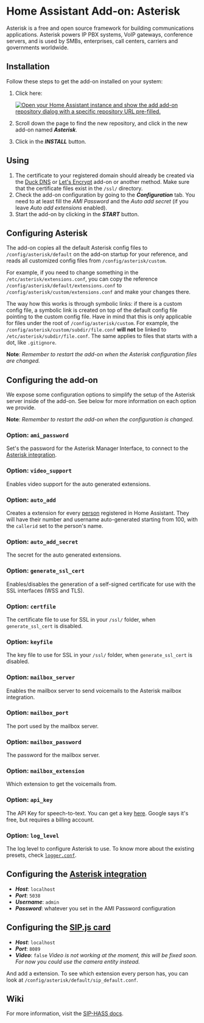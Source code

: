 # Home Assistant Add-on: Asterisk

Asterisk is a free and open source framework for building communications applications.
Asterisk powers IP PBX systems, VoIP gateways, conference servers, and is used by SMBs, enterprises, call centers, carriers and governments worldwide.

## Installation

Follow these steps to get the add-on installed on your system:

1. Click here:

   [![Open your Home Assistant instance and show the add add-on repository dialog with a specific repository URL pre-filled.](https://my.home-assistant.io/badges/supervisor_add_addon_repository.svg)](https://my.home-assistant.io/redirect/supervisor_add_addon_repository/?repository_url=https%3A%2F%2Fgithub.com%2FTECH7Fox%2Fasterisk-hass-addons)

1. Scroll down the page to find the new repository, and click in the new add-on named **_Asterisk_**.
1. Click in the **_INSTALL_** button.

## Using

1. The certificate to your registered domain should already be created via the [Duck DNS](https://github.com/home-assistant/hassio-addons/tree/master/duckdns) or [Let's Encrypt](https://github.com/home-assistant/hassio-addons/tree/master/letsencrypt) add-on or another method. Make sure that the certificate files exist in the `/ssl/` directory.
2. Check the add-on configuration by going to the **_Configuration_** tab. You need to at least fill the _AMI Password_ and the _Auto add secret_ (if you leave _Auto add extensions_ enabled).
3. Start the add-on by clicking in the **_START_** button.

## Configuring Asterisk

The add-on copies all the default Asterisk config files to `/config/asterisk/default` on the add-on startup for your reference, and reads all customized config files from `/config/asterisk/custom`.

For example, if you need to change something in the `/etc/asterisk/extensions.conf`, you can copy the reference `/config/asterisk/default/extensions.conf` to `/config/asterisk/custom/extensions.conf` and make your changes there.

The way how this works is through symbolic links: if there is a custom config file, a symbolic link is created on top of the default config file pointing to the custom config file. Have in mind that this is only applicable for files under the root of `/config/asterisk/custom`. For example, the `/config/asterisk/custom/subdir/file.conf` **will not** be linked to `/etc/asterisk/subdir/file.conf`. The same applies to files that starts with a dot, like `.gitignore`.

**Note**: _Remember to restart the add-on when the Asterisk configuration files are changed._

## Configuring the add-on

We expose some configuration options to simplify the setup of the Asterisk server inside of the add-on. See below for more information on each option we provide.

**Note**: _Remember to restart the add-on when the configuration is changed._

### Option: `ami_password`

Set's the password for the Asterisk Manager Interface, to connect to the [Asterisk integration](https://github.com/TECH7Fox/Asterisk-integration).

### Option: `video_support`

Enables video support for the auto generated extensions.

### Option: `auto_add`

Creates a extension for every [person](https://www.home-assistant.io/integrations/person/) registered in Home Assistant. They will have their number and username auto-generated starting from 100, with the `callerid` set to the person's name.

### Option: `auto_add_secret`

The secret for the auto generated extensions.

### Option: `generate_ssl_cert`

Enables/disables the generation of a self-signed certificate for use with the SSL interfaces (WSS and TLS).

### Option: `certfile`

The certificate file to use for SSL in your `/ssl/` folder, when `generate_ssl_cert` is disabled.

### Option: `keyfile`

The key file to use for SSL in your `/ssl/` folder, when `generate_ssl_cert` is disabled.

### Option: `mailbox_server`

Enables the mailbox server to send voicemails to the Asterisk mailbox integration.

### Option: `mailbox_port`

The port used by the mailbox server.

### Option: `mailbox_password`

The password for the mailbox server.

### Option: `mailbox_extension`

Which extension to get the voicemails from.

### Option: `api_key`

The API Key for speech-to-text.
You can get a key [here](https://cloud.google.com/speech-to-text). Google says it's free, but requires a billing account.

### Option: `log_level`

The log level to configure Asterisk to use. To know more about the existing presets, check [`logger.conf`](./rootfs/usr/share/tempio/logger.conf.gtpl).

## Configuring the [Asterisk integration](https://github.com/TECH7Fox/Asterisk-integration)

- **_Host_**: `localhost`
- **_Port_**: `5038`
- **_Username_**: `admin`
- **_Password_**: whatever you set in the AMI Password configuration

## Configuring the [SIP.js card](https://github.com/TECH7Fox/HA-SIP)

- **_Host_**: `localhost`
- **_Port_**: `8089`
- **_Video_**: `false` _Video is not working at the moment, this will be fixed soon. For now you could use the camera entity instead._

And add a extension. To see which extension every person has, you can look at `/config/asterisk/default/sip_default.conf`.

## Wiki

For more information, visit the [SIP-HASS docs](https://tech7fox.github.io/sip-hass-docs/).
